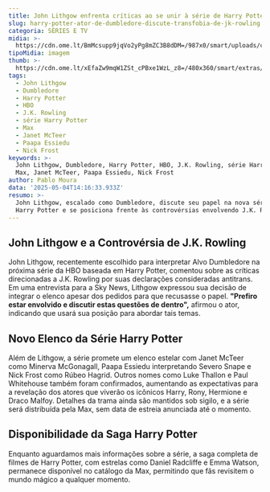 ```yaml
---
title: John Lithgow enfrenta críticas ao se unir à série de Harry Potter na HBO
slug: harry-potter-ator-de-dumbledore-discute-transfobia-de-jk-rowling
categoria: SÉRIES E TV
midia: >-
  https://cdn.ome.lt/BmMcsupp9jqVo2yPg8mZC3B8dDM=/987x0/smart/uploads/conteudo/fotos/conclavejohnlithgow.jpg
tipoMidia: imagem
thumb: >-
  https://cdn.ome.lt/xEfaZw9mqW1ZSt_cPBxe1WzL_z8=/480x360/smart/extras/conteudos/conclavejohnlithgow.jpg
tags:
  - John Lithgow
  - Dumbledore
  - Harry Potter
  - HBO
  - J.K. Rowling
  - série Harry Potter
  - Max
  - Janet McTeer
  - Paapa Essiedu
  - Nick Frost
keywords: >-
  John Lithgow, Dumbledore, Harry Potter, HBO, J.K. Rowling, série Harry Potter,
  Max, Janet McTeer, Paapa Essiedu, Nick Frost
author: Pablo Moura
data: '2025-05-04T14:16:33.933Z'
resumo: >-
  John Lithgow, escalado como Dumbledore, discute seu papel na nova série de
  Harry Potter e se posiciona frente às controvérsias envolvendo J.K. Rowling.
---
```


## John Lithgow e a Controvérsia de J.K. Rowling

John Lithgow, recentemente escolhido para interpretar Alvo Dumbledore na próxima série da HBO baseada em Harry Potter, comentou sobre as críticas direcionadas a J.K. Rowling por suas declarações consideradas antitrans. Em uma entrevista para a Sky News, Lithgow expressou sua decisão de integrar o elenco apesar dos pedidos para que recusasse o papel. **"Prefiro estar envolvido e discutir estas questões de dentro",** afirmou o ator, indicando que usará sua posição para abordar tais temas.

## Novo Elenco da Série Harry Potter

Além de Lithgow, a série promete um elenco estelar com Janet McTeer como Minerva McGonagall, Paapa Essiedu interpretando Severo Snape e Nick Frost como Rúbeo Hagrid. Outros nomes como Luke Thallon e Paul Whitehouse também foram confirmados, aumentando as expectativas para a revelação dos atores que viverão os icônicos Harry, Rony, Hermione e Draco Malfoy. Detalhes da trama ainda são mantidos sob sigilo, e a série será distribuída pela Max, sem data de estreia anunciada até o momento.

## Disponibilidade da Saga Harry Potter

Enquanto aguardamos mais informações sobre a série, a saga completa de filmes de Harry Potter, com estrelas como Daniel Radcliffe e Emma Watson, permanece disponível no catálogo da Max, permitindo que fãs revisitem o mundo mágico a qualquer momento.
